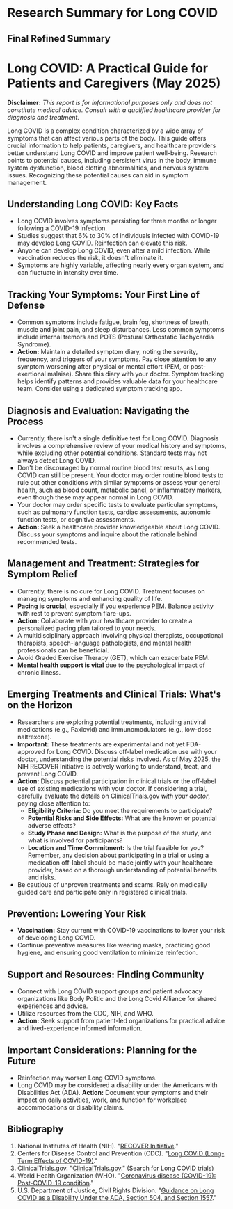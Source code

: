 # Research Summary for Long COVID

## Final Refined Summary

# Long COVID: A Practical Guide for Patients and Caregivers (May 2025)

**Disclaimer:** *This report is for informational purposes only and does not constitute medical advice. Consult with a qualified healthcare provider for diagnosis and treatment.*

Long COVID is a complex condition characterized by a wide array of symptoms that can affect various parts of the body. This guide offers crucial information to help patients, caregivers, and healthcare providers better understand Long COVID and improve patient well-being. Research points to potential causes, including persistent virus in the body, immune system dysfunction, blood clotting abnormalities, and nervous system issues. Recognizing these potential causes can aid in symptom management.

## Understanding Long COVID: Key Facts

*   Long COVID involves symptoms persisting for three months or longer following a COVID-19 infection.
*   Studies suggest that 6% to 30% of individuals infected with COVID-19 may develop Long COVID. Reinfection can elevate this risk.
*   Anyone can develop Long COVID, even after a mild infection. While vaccination reduces the risk, it doesn't eliminate it.
*   Symptoms are highly variable, affecting nearly every organ system, and can fluctuate in intensity over time.

## Tracking Your Symptoms: Your First Line of Defense

*   Common symptoms include fatigue, brain fog, shortness of breath, muscle and joint pain, and sleep disturbances. Less common symptoms include internal tremors and POTS (Postural Orthostatic Tachycardia Syndrome).
*   **Action:** Maintain a detailed symptom diary, noting the severity, frequency, and triggers of your symptoms. Pay close attention to any symptom worsening after physical or mental effort (PEM, or post-exertional malaise). Share this diary with your doctor. Symptom tracking helps identify patterns and provides valuable data for your healthcare team. Consider using a dedicated symptom tracking app.

## Diagnosis and Evaluation: Navigating the Process

*   Currently, there isn't a single definitive test for Long COVID. Diagnosis involves a comprehensive review of your medical history and symptoms, while excluding other potential conditions. Standard tests may not always detect Long COVID.
*   Don't be discouraged by normal routine blood test results, as Long COVID can still be present. Your doctor may order routine blood tests to rule out other conditions with similar symptoms or assess your general health, such as blood count, metabolic panel, or inflammatory markers, even though these may appear normal in Long COVID.
*   Your doctor may order specific tests to evaluate particular symptoms, such as pulmonary function tests, cardiac assessments, autonomic function tests, or cognitive assessments.
*   **Action:** Seek a healthcare provider knowledgeable about Long COVID. Discuss your symptoms and inquire about the rationale behind recommended tests.

## Management and Treatment: Strategies for Symptom Relief

*   Currently, there is no cure for Long COVID. Treatment focuses on managing symptoms and enhancing quality of life.
*   **Pacing is crucial**, especially if you experience PEM. Balance activity with rest to prevent symptom flare-ups.
*   **Action:** Collaborate with your healthcare provider to create a personalized pacing plan tailored to your needs.
*   A multidisciplinary approach involving physical therapists, occupational therapists, speech-language pathologists, and mental health professionals can be beneficial.
*   Avoid Graded Exercise Therapy (GET), which can exacerbate PEM.
*   **Mental health support is vital** due to the psychological impact of chronic illness.

## Emerging Treatments and Clinical Trials: What's on the Horizon

*   Researchers are exploring potential treatments, including antiviral medications (e.g., Paxlovid) and immunomodulators (e.g., low-dose naltrexone).
*   **Important:** These treatments are experimental and not yet FDA-approved for Long COVID. Discuss off-label medication use with your doctor, understanding the potential risks involved. As of May 2025, the NIH RECOVER Initiative is actively working to understand, treat, and prevent Long COVID.
*   **Action:** Discuss potential participation in clinical trials or the off-label use of existing medications with your doctor. If considering a trial, carefully evaluate the details on ClinicalTrials.gov *with your doctor*, paying close attention to:
    *   **Eligibility Criteria:** Do you meet the requirements to participate?
    *   **Potential Risks and Side Effects:** What are the known or potential adverse effects?
    *   **Study Phase and Design:** What is the purpose of the study, and what is involved for participants?
    *   **Location and Time Commitment:** Is the trial feasible for you?
    Remember, any decision about participating in a trial or using a medication off-label should be made jointly with your healthcare provider, based on a thorough understanding of potential benefits and risks.
*   Be cautious of unproven treatments and scams. Rely on medically guided care and participate only in registered clinical trials.

## Prevention: Lowering Your Risk

*   **Vaccination:** Stay current with COVID-19 vaccinations to lower your risk of developing Long COVID.
*   Continue preventive measures like wearing masks, practicing good hygiene, and ensuring good ventilation to minimize reinfection.

## Support and Resources: Finding Community

*   Connect with Long COVID support groups and patient advocacy organizations like Body Politic and the Long Covid Alliance for shared experiences and advice.
*   Utilize resources from the CDC, NIH, and WHO.
*   **Action:** Seek support from patient-led organizations for practical advice and lived-experience informed information.

## Important Considerations: Planning for the Future

*   Reinfection may worsen Long COVID symptoms.
*   Long COVID may be considered a disability under the Americans with Disabilities Act (ADA). **Action:** Document your symptoms and their impact on daily activities, work, and function for workplace accommodations or disability claims.

## Bibliography

1.  National Institutes of Health (NIH). "[RECOVER Initiative](https://recovercovid.org/)."
2.  Centers for Disease Control and Prevention (CDC). "[Long COVID (Long-Term Effects of COVID-19)](https://www.cdc.gov/coronavirus/2019-ncov/long-term-effects/index.html)."
3.  ClinicalTrials.gov. "[ClinicalTrials.gov](https://clinicaltrials.gov/)." (Search for Long COVID trials)
4.  World Health Organization (WHO). "[Coronavirus disease (COVID-19): Post-COVID-19 condition](https://www.who.int/news-room/questions-and-answers/item/coronavirus-disease-(covid-19)-post-covid-19-condition)."
5.  U.S. Department of Justice, Civil Rights Division. "[Guidance on Long COVID as a Disability Under the ADA, Section 504, and Section 1557](https://www.justice.gov/opa/pr/justice-department-issues-guidance-long-covid-disability-under-ada-section-504-and-section-1557)."
